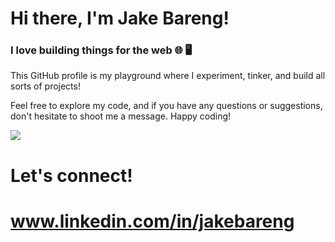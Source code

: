 # Hi there, I'm Jake Bareng!

### I love building things for the web 🌐 🖥️

This GitHub profile is my playground where I experiment, tinker, and build all sorts of projects!

Feel free to explore my code, and if you have any questions or suggestions, don't hesitate to shoot me a message.
Happy coding!

![](https://i.imgur.com/x1HVi9Y.gif)

# Let's connect!
# www.linkedin.com/in/jakebareng

